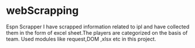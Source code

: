 # webScrapping
Espn Scrapper
I have scrapped information related to ipl and have collected them
in the form of excel sheet.The players are categorized on the basis of team. Used modules like request,DOM ,xlsx etc in this project.
